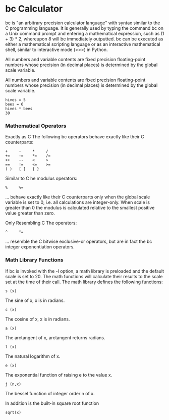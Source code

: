 # bc Calculator

bc is "an arbitrary precision calculator language" with syntax similar to the C programming language. It is generally used by typing the command bc on a Unix command prompt and entering a mathematical expression, such as (1 + 3) * 2, whereupon 8 will be immediately outputted. bc can be executed as either a mathematical scripting language or as an interactive mathematical shell, similar to interactive mode (>>>) in Python.

All numbers and variable contents are fixed precision floating-point numbers whose precision (in decimal places) is determined by the global scale variable.

All numbers and variable contents are fixed precision floating-point numbers whose precision (in decimal places) is determined by the global scale variable.

    hives = 5
    bees = 6
    hives * bees
    30

### Mathematical Operators
Exactly as C
The following bc operators behave exactly like their C counterparts:

    +     -     *     /
    +=    -=    *=    /=
    ++    --    <     >
    ==    !=    <=    >=
    ( )   [ ]   { }

Similar to C
he modulus operators:

    %     %=
... behave exactly like their C counterparts only when the global scale variable is set to 0, i.e. all calculations are integer-only. When scale is greater than 0 the modulus is calculated relative to the smallest positive value greater than zero.

Only Resembling C
The operators:

    ^     ^=
... resemble the C bitwise exclusive-or operators, but are in fact the bc integer exponentiation operators.

### Math Library Functions

If bc is invoked with the -l option, a math library is preloaded and the default scale is set to 20. The math functions will calculate their results to the scale set at the time of their call. The math library defines the following functions:

    s (x)
The sine of x, x is in radians.

    c (x)
The cosine of x, x is in radians.

    a (x)
The arctangent of x, arctangent returns radians.

    l (x)
The natural logarithm of x.

    e (x)
The exponential function of raising e to the value x.

    j (n,x)
The bessel function of integer order n of x.

In addition is the built-in square root function

    sqrt(x)

